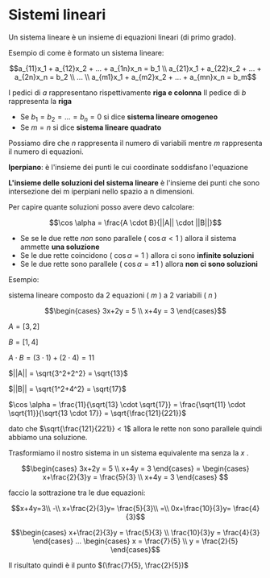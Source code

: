 ﻿# Sistemi lineari

Un sistema lineare è un insieme di equazioni lineari (di primo grado).

Esempio di come è formato un sistema lineare:

$$a_{11}x_1 + a_{12}x_2 + ... + a_{1n}x_n = b_1 \\
a_{21}x_1 + a_{22}x_2 + ... + a_{2n}x_n = b_2 \\
... \\
a_{m1}x_1 + a_{m2}x_2 + ... + a_{mn}x_n = b_m$$

I pedici di $a$ rappresentano rispettivamente **riga e colonna** Il pedice di $b$ rappresenta la **riga**

- Se $b_1 = b_2 = ... =  b_n = 0$ si dice **sistema lineare omogeneo**
- Se $m = n$ si dice **sistema lineare quadrato**

Possiamo dire che $n$ rappresenta il numero di variabili mentre $m$ rappresenta il numero di equazioni.

**Iperpiano**: è l'insieme dei punti le cui coordinate soddisfano l'equazione

**L'insieme delle soluzioni del sistema lineare** è l'insieme dei punti che sono intersezione dei m iperpiani nello spazio a n dimensioni.

Per capire quante soluzioni posso avere devo calcolare:

$$\cos \alpha = \frac{A \cdot B}{||A|| \cdot ||B||}$$

- Se se le due rette *non* sono parallele ( $\cos \alpha < 1$ ) allora il sistema ammette **una soluzione**
- Se le due rette coincidono ( $\cos \alpha = 1$ ) allora ci sono **infinite soluzioni**
- Se le due rette sono parallele ( $\cos \alpha = \pm1$ ) allora **non ci sono soluzioni**

Esempio:

sistema lineare composto da 2 equazioni ( $m$ ) a 2 variabili ( $n$ )

$$\begin{cases} 3x+2y = 5 \\
x+4y = 3 \end{cases}$$

$A=[3,2]$

$B=[1,4]$

$A \cdot B = (3 \cdot 1) + (2 \cdot 4) = 11$

$||A|| = \sqrt{3^2+2^2} = \sqrt{13}$

$||B|| = \sqrt{1^2+4^2} = \sqrt{17}$

$\cos \alpha = \frac{11}{\sqrt{13} \cdot \sqrt{17}} = \frac{\sqrt{11} \cdot \sqrt{11}}{\sqrt{13 \cdot 17}} = \sqrt{\frac{121}{221}}$

dato che $\sqrt{\frac{121}{221}} < 1$ allora le rette non sono parallele quindi abbiamo una soluzione.

Trasformiamo il nostro sistema in un sistema equivalente ma senza la $x$ .

$$\begin{cases} 3x+2y = 5 \\
x+4y = 3 \end{cases} = \begin{cases} x+\frac{2}{3}y = \frac{5}{3} \\
x+4y = 3 \end{cases} $$

faccio la sottrazione tra le due equazioni:

$$x+4y=3\\
-\\
x+\frac{2}{3}y= \frac{5}{3}\\
=\\
0x+\frac{10}{3}y= \frac{4}{3}$$

$$\begin{cases} x+\frac{2}{3}y = \frac{5}{3} \\
\frac{10}{3}y = \frac{4}{3} \end{cases} ... \begin{cases} x = \frac{7}{5} \\
y = \frac{2}{5} \end{cases}$$

Il risultato quindi è il punto $(\frac{7}{5}, \frac{2}{5})$

